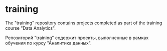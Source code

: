 # training
The "training" repository contains projects completed as part of the training course "Data Analytics".

Репозиторий "training" содержит проекты, выполненные в рамках обучения по курсу "Аналитика данных".
